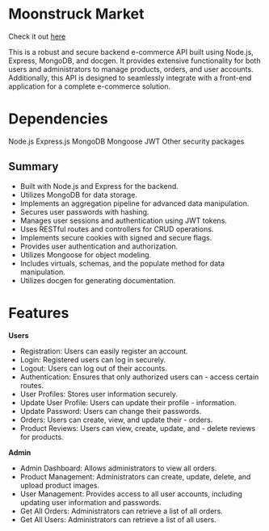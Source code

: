 # Moonstruck Market
Check it out [here](https://e-commerce-backend-lx3g.onrender.com)

This is a robust and secure backend e-commerce API built using Node.js, Express, MongoDB, and docgen. It provides extensive functionality for both users and administrators to manage products, orders, and user accounts. Additionally, this API is designed to seamlessly integrate with a front-end application for a complete e-commerce solution.

# Dependencies

Node.js
Express.js
MongoDB
Mongoose
JWT
Other security packages

## Summary

-   Built with Node.js and Express for the backend.
-   Utilizes MongoDB for data storage.
-   Implements an aggregation pipeline for advanced data manipulation.
-   Secures user passwords with hashing.
-   Manages user sessions and authentication using JWT tokens.
-   Uses RESTful routes and controllers for CRUD operations.
-   Implements secure cookies with signed and secure flags.
-   Provides user authentication and authorization.
-   Utilizes Mongoose for object modeling.
-   Includes virtuals, schemas, and the populate method for data manipulation.
-   Utilizes docgen for generating documentation.

# Features

**Users**

-   Registration: Users can easily register an account.
-   Login: Registered users can log in securely.
-   Logout: Users can log out of their accounts.
-   Authentication: Ensures that only authorized users can - access certain routes.
-   User Profiles: Stores user information securely.
-   Update User Profile: Users can update their profile - information.
-   Update Password: Users can change their passwords.
-   Orders: Users can create, view, and update their - orders.
-   Product Reviews: Users can view, create, update, and - delete reviews for products.

**Admin**

-   Admin Dashboard: Allows administrators to view all orders.
-   Product Management: Administrators can create, update, delete, and upload product images.
-   User Management: Provides access to all user accounts, including updating user information and passwords.
-   Get All Orders: Administrators can retrieve a list of all orders.
-   Get All Users: Administrators can retrieve a list of all users.
